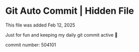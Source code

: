 # Git Auto Commit | Hidden File

This file was added Feb 12, 2025

Just for fun and keeping my daily git commit active 🤪

commit number: 504101
